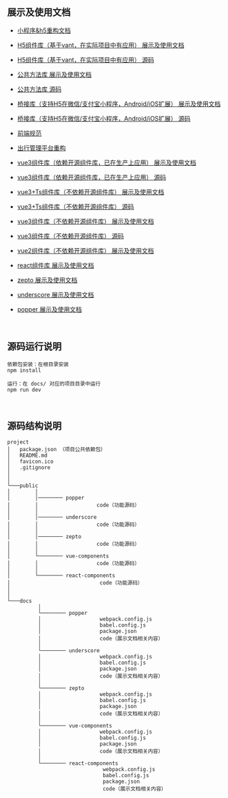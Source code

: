 ## 展示及使用文档
+ [小程序&h5重构文档](https://sunjingao.github.io/restructure-mini-h5/dist/index.html)
+ [H5组件库（基于vant，在实际项目中有应用） 展示及使用文档](https://sunjingao.github.io/mo-h5-components/dist-doc/index.html)
+ [H5组件库（基于vant，在实际项目中有应用） 源码](https://github.com/sunjingao/mo-h5-components)
+ [公共方法库 展示及使用文档](https://sunjingao.github.io/mobje-web-util/dist-doc/index.html)
+ [公共方法库 源码](https://github.com/sunjingao/mobje-web-util)
+ [桥接库（支持H5在微信/支付宝小程序，Android/iOS扩展） 展示及使用文档](https://sunjingao.github.io/mo-h5-bridge/dist-doc/index.html)
+ [桥接库（支持H5在微信/支付宝小程序，Android/iOS扩展） 源码](https://github.com/sunjingao/mo-h5-bridge)
+ [前端规范](https://sunjingao.github.io/project-rule/dist/index.html)

+ [出行管理平台重构](https://sunjingao.github.io/restructure/dist/index.html)
+ [vue3组件库（依赖开源组件库，已在生产上应用） 展示及使用文档](https://sunjingao.github.io/mo-web-components/dist-doc/index.html)
+ [vue3组件库（依赖开源组件库，已在生产上应用） 源码](https://github.com/sunjingao/mo-web-components)

+ [vue3+Ts组件库（不依赖开源组件库） 展示及使用文档](https://sunjingao.github.io/vue3Ts-component/dist/prod/#/button)
+ [vue3+Ts组件库（不依赖开源组件库） 源码](https://github.com/sunjingao/vue3Ts-component)
+ [vue3组件库（不依赖开源组件库） 展示及使用文档](https://sunjingao.github.io/vue3-component/dist/#/button)
+ [vue3组件库（不依赖开源组件库） 源码](https://github.com/sunjingao/vue3-component)
+ [vue2组件库（不依赖开源组件库） 展示及使用文档](https://sunjingao.github.io/summary/docs/vue-components/dist/index.html#/instructions)
+ [react组件库 展示及使用文档](https://sunjingao.github.io/summary/docs/react-components/dist/index.html)
+ [zepto 展示及使用文档](https://sunjingao.github.io/summary/docs/zepto/dist/index.html#/core/.init)
+ [underscore 展示及使用文档](https://sunjingao.github.io/summary/docs/underscore/dist/index.html#/core/each)
+ [popper 展示及使用文档](https://sunjingao.github.io/summary/docs/popper/dist/index.html#/options)

<br>


## 源码运行说明

```
依赖包安装：在根目录安装
npm install

运行：在 docs/ 对应的项目目录中运行
npm run dev
```

<br>

## 源码结构说明

```
project
│   package.json （项目公共依赖包）
│   README.md 
│   favicon.ico  
│   .gitignore
│
│
└───public
│        │ 
│        │──────── popper
│        │                   code（功能源码）
│        │        
│        │──────── underscore
│        │                   code（功能源码）
│        │        
│        │──────── zepto
│        │                   code（功能源码）                              
│        │            
│        └──────── vue-components  
│        │                   code（功能源码）                           
│        │            
│        └──────── react-components  
│                             code（功能源码）              
│       
│   
└───docs
          │
          └──────── popper
          │                   webpack.config.js 
          │                   babel.config.js 
          │                   package.json
          │                   code（展示文档相关内容）
          │
          └──────── underscore
          │                   webpack.config.js 
          │                   babel.config.js 
          │                   package.json 
          │                   code（展示文档相关内容）
          │
          └──────── zepto
          │                   webpack.config.js 
          │                   babel.config.js 
          │                   package.json 
          │                   code（展示文档相关内容）
          │
          └──────── vue-components 
          │                   webpack.config.js 
          │                   babel.config.js 
          │                   package.json 
          │                   code（展示文档相关内容）
          │                     
          └──────── react-components 
                               webpack.config.js 
                               babel.config.js 
                               package.json 
                               code（展示文档相关内容）
                     
```
